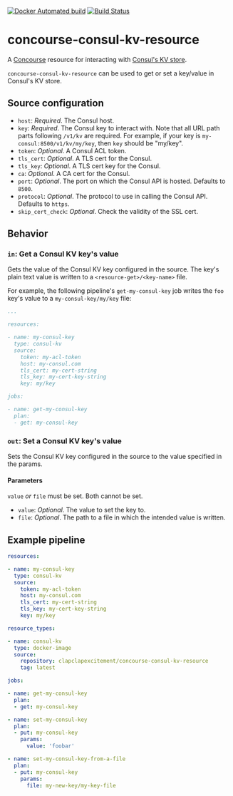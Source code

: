 [![Docker Automated build](https://img.shields.io/docker/automated/clapclapexcitement/concourse-consul-kv-resource.svg?style=flat)](https://hub.docker.com/r/clapclapexcitement/concourse-consul-kv-resource/)
[![Build Status](https://travis-ci.org/mdb/concourse-consul-kv-resource.svg?branch=master)](https://travis-ci.org/mdb/concourse-consul-kv-resource)

# concourse-consul-kv-resource

A [Concourse](http://concourse.ci/) resource for interacting with [Consul's KV store](https://www.consul.io/api/kv.html).

`concourse-consul-kv-resource` can be used to get or set a key/value in Consul's KV store.

## Source configuration

* `host`: _Required_. The Consul host.
* `key`: _Required_. The Consul key to interact with. Note that all URL path parts following `/v1/kv` are required. For example, if your key is `my-consul:8500/v1/kv/my/key`, then `key` should be "my/key".
* `token`: _Optional_. A Consul ACL token.
* `tls_cert`: _Optional_. A TLS cert for the Consul.
* `tls_key`: _Optional_. A TLS cert key for the Consul.
* `ca`: _Optional_. A CA cert for the Consul.
* `port`: _Optional_. The port on which the Consul API is hosted. Defaults to `8500`.
* `protocol`: _Optional_. The protocol to use in calling the Consul API. Defaults to `https`.
* `skip_cert_check`: _Optional_. Check the validity of the SSL cert.

## Behavior

### `in`: Get a Consul KV key's value

Gets the value of the Consul KV key configured in the source. The key's plain text value is written to a `<resource-get>/<key-name>` file.

For example, the following pipeline's `get-my-consul-key` job writes the `foo` key's value to a `my-consul-key/my/key` file:

```yaml
...

resources:

- name: my-consul-key
  type: consul-kv
  source:
    token: my-acl-token
    host: my-consul.com
    tls_cert: my-cert-string
    tls_key: my-cert-key-string
    key: my/key

jobs:

- name: get-my-consul-key
  plan:
  - get: my-consul-key
```

### `out`: Set a Consul KV key's value

Sets the Consul KV key configured in the source to the value specified in the params.

#### Parameters

`value` _or_ `file` must be set. Both cannot be set.

* `value`: _Optional_. The value to set the key to.
* `file`: _Optional_. The path to a file in which the intended value is written.

## Example pipeline

```yaml
resources:

- name: my-consul-key
  type: consul-kv
  source:
    token: my-acl-token
    host: my-consul.com
    tls_cert: my-cert-string
    tls_key: my-cert-key-string
    key: my/key

resource_types:

- name: consul-kv
  type: docker-image
  source:
    repository: clapclapexcitement/concourse-consul-kv-resource
    tag: latest

jobs:

- name: get-my-consul-key
  plan:
  - get: my-consul-key

- name: set-my-consul-key
  plan:
  - put: my-consul-key
    params:
      value: 'foobar'

- name: set-my-consul-key-from-a-file
  plan:
  - put: my-consul-key
    params:
      file: my-new-key/my-key-file
```

